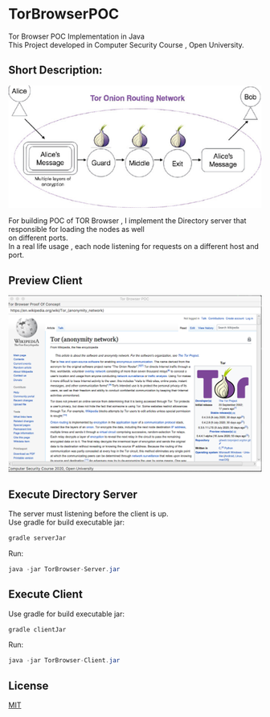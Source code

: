# TorBrowserPOC
Tor Browser POC Implementation in Java
<br />This Project developed in Computer Security Course , Open University.


## Short Description:

![alt text](tor.png)

For building POC of TOR Browser , I implement the Directory server that responsible for loading the nodes as well
<br/> on different ports.
<br/> In a real life usage , each node listening for requests on a different host and port.

## Preview Client

![alt text](preview.png)

## Execute Directory Server

The server must listening before the client is up.
<br />Use gradle for build executable jar:
```gradle
gradle serverJar
```

Run:
```java
java -jar TorBrowser-Server.jar
```


## Execute Client

Use gradle for build executable jar:
```gradle
gradle clientJar
```
Run:
```java
java -jar TorBrowser-Client.jar
```


## License
[MIT](https://choosealicense.com/licenses/mit/)
